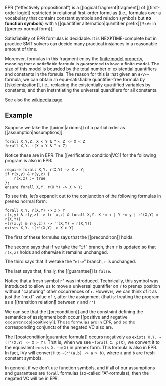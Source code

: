 
EPR ("effectively propositional") is a [[logical fragment|fragment]] of [[first-order logic]] restricted to relational first-order formulas (i.e., formulas over a vocabulary that contains constant symbols and relation symbols but **no function symbols**) with a [[quantifier alternation|quantifier prefix]] ``∃∗∀∗`` in [[prenex normal form]].

Satisfiability of EPR formulas is decidable. It is NEXPTIME-complete but in practice SMT solvers can decide many practical instances in a reasonable amount of time.

Moreover, formulas in this fragment enjoy the [finite model property](https://en.wikipedia.org/wiki/Finite_model_property), meaning that a satisfiable formula is guaranteed to have a finite model. The size of this model is bounded by the total number of existential quantifiers and constants in the formula. The reason for this is that given an `∃∗∀∗`-formula, we can obtain an equi-satisfiable quantifier-free formula by [[skolemization]], i.e., replacing the existentially quantified variables by constants, and then instantiating the universal quantifiers for all constants.

See also the [wikipedia page](https://en.wikipedia.org/wiki/Bernays%E2%80%93Sch%C3%B6nfinkel_class).

## Example

Suppose we take the [[axiom|axioms]] of a partial order as [[assumption|assumptions]]:

```
forall X,Y,Z. X < Y & Y < Z -> X < Z
forall X,Y. ~(X < Y & Y < Z)
```

Notice these are in EPR. The [[verification condition|VC]] for the following program is also in EPR:

```
require forall X,Y. r(X,Y) -> X > Y;
if r(x,y) & r(y,z) {
    r(x,z) := true
};
ensure forall X,Y. r(X,Y) -> X > Y;
```

To see this, let’s expand it out to the conjunction of the following formulas in prenex normal form:

```
forall X,Y. r(X,Y) -> X > Y
r(x,y) & r(y,z) -> (r'(x,z) & forall X,Y. X ~= x | Y ~= y | r'(X,Y) = r(X,Y))
~(r(x,y) & r(y,z)) -> r'(X,Y) = r(X,Y))
exists X,Y. ~(r'(X,Y) -> X > Y)
```

The first of these formulas says that the [[precondition]] holds.

The second says that if we take the “`if`” branch, then `r` is updated so that `r(x,z)` holds and otherwise it remains unchanged.

The third says that if we take the “`else`” branch, `r` is unchanged.

The last says that, finally, the [[guarantee]] is `false`.

Notice that a fresh symbol `r’` was introduced. Technically, this symbol was introduced to allow us to move a universal quantifier on `r` to prenex position without "capturing" other occurrences of `r`. However, we can think of it as just the “next” value of `r`, after the assignment (that is: treating the program as a [[transition relation]] between `r` and `r'`)

We can see that the [[precondition]] and the constraint defining the semantics of assignment both occur [[positive and negative occurrences|positively]]. These formulas are in EPR, and so the corresponding conjuncts of the negated VC also are.

The [[postcondition|guarantee formula]] occurs negatively as `exists X,Y. ~(r'(X,Y) -> X > Y)`. That is, when we see `~forall X. p(X)`, we convert it to the equivalent `exists X. ~p(X)` in prenex form. This formula is also in EPR. In fact, IVy will convert it to `~(r'(a,b) -> a > b)`, where `a` and `b` are fresh constant symbols.

In general, if we don’t use function symbols, and if all of our assumptions and guarantees are `forall` formulas (so-called "A"-formulas), then the negated VC will be in EPR.

